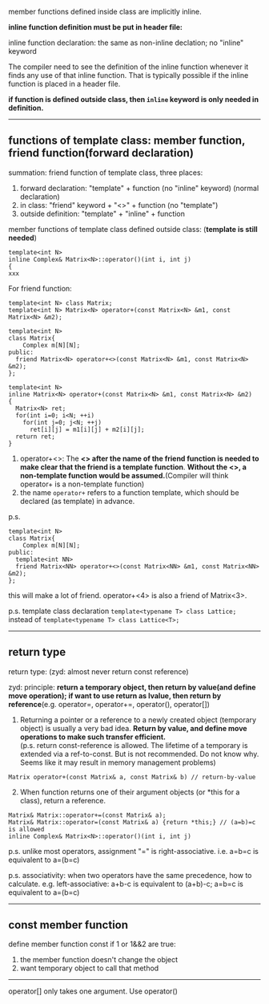 member functions defined inside class are implicitly inline.

**inline function definition must be put in header file:**

inline function declaration: the same as non-inline declation; no "inline" keyword

The compiler need to see the definition of the inline function whenever it finds any use of that inline function. That is typically possible if the inline function is placed in a header file.

**if function is defined outside class, then `inline` keyword is only needed in definition.**

----
## functions of template class: member function, friend function(forward declaration)

summation: friend function of template class, three places:

1. forward declaration: "template<xx>" + function  (no "inline" keyword)  (normal declaration)
2. in class: "friend" keyword + "<>" + function  (no "template<xxx>")
3. outside definition: "template<xxx>" + "inline" + function



member functions of template class defined outside class: (**template is still needed**)

```
template<int N>
inline Complex& Matrix<N>::operator()(int i, int j)
{
xxx
```

For friend function:

```
template<int N> class Matrix;
template<int N> Matrix<N> operator+(const Matrix<N> &m1, const Matrix<N> &m2);

template<int N>
class Matrix{
    Complex m[N][N];
public:
  friend Matrix<N> operator+<>(const Matrix<N> &m1, const Matrix<N> &m2);
};

template<int N>
inline Matrix<N> operator+(const Matrix<N> &m1, const Matrix<N> &m2)
{
  Matrix<N> ret;
  for(int i=0; i<N; ++i)
    for(int j=0; j<N; ++j)
      ret[i][j] = m1[i][j] + m2[i][j];
  return ret;
}
```

1. operator+<>: The **<> after the name of the friend function is needed to make clear that the friend is a template
function**. **Without the <>, a non-template function would be assumed.**(Compiler will think operator+ is a non-template function)   
2. the name `operator+` refers to a function template, which should be declared (as template) in advance.

p.s.
```
template<int N>
class Matrix{
    Complex m[N][N];
public:
  template<int NN>
  friend Matrix<NN> operator+<>(const Matrix<NN> &m1, const Matrix<NN> &m2);
};
```
this will make a lot of friend. operator+<4> is also a friend of Matrix<3>.


p.s. template class declaration `template<typename T> class Lattice;` instead of `template<typename T> class Lattice<T>;`

---
## return type

return type: (zyd: almost never return const reference)

zyd: principle: **return a temporary object, then return by value(and define move operation); if want to use return as lvalue, then return by reference**(e.g. operator=, operator+=, operator(), operator[])

1. Returning a pointer or a reference to a newly created object (temporary object) is usually a very bad idea. **Return by value, and define move operations to make such transfer efficient.**  
(p.s. return const-reference is allowed. The lifetime of a temporary is extended via a ref-to-const. But is not recommended. Do not know why. Seems like it may result in memory management problems)

`Matrix operator+(const Matrix& a, const Matrix& b) // return-by-value`

2. When function returns one of their argument objects (or \*this for a class), return a reference.

`Matrix& Matrix::operator+=(const Matrix& a);`  
`Matrix& Matrix::operator=(const Matrix& a) {return *this;} // (a=b)=c is allowed`  
`inline Complex& Matrix<N>::operator()(int i, int j)`

p.s. unlike most operators, assignment "=" is right-associative. i.e. a=b=c is equivalent to a=(b=c)

p.s. associativity: when two operators have the same precedence, how to calculate. e.g. left-associative: a+b-c is equivalent to (a+b)-c; a=b=c is equivalent to a=(b=c)

---
## const member function

define member function const if 1 or 1&&2 are true:

1. the member function doesn't change the object
2. want temporary object to call that method

---

operator[] only takes one argument. Use operator()
